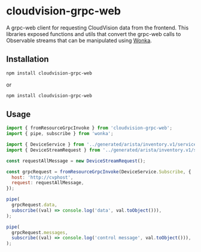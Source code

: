 # cloudvision-grpc-web

A grpc-web client for requesting CloudVision data from the frontend. This libraries exposed
functions and utils that convert the grpc-web calls to Observable streams that can be manipulated
using [Wonka](https://wonka.kitten.sh/).

## Installation

```bash
npm install cloudvision-grpc-web
```

or

```bash
npm install cloudvision-grpc-web
```

## Usage

```js
import { fromResourceGrpcInvoke } from 'cloudvision-grpc-web';
import { pipe, subscribe } from 'wonka';

import { DeviceService } from '../generated/arista/inventory.v1/services.gen_pb_service';
import { DeviceStreamRequest } from '../generated/arista/inventory.v1/services.gen_pb';

const requestAllMessage = new DeviceStreamRequest();

const grpcRequest = fromResourceGrpcInvoke(DeviceService.Subscribe, {
  host: 'http://cvphost',
  request: requestAllMessage,
});

pipe(
  grpcRequest.data,
  subscribe((val) => console.log('data', val.toObject())),
);

pipe(
  grpcRequest.messages,
  subscribe((val) => console.log('control message', val.toObject())),
);
```
